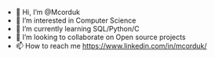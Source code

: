 - 👋 Hi, I’m @Mcorduk
- 👀 I’m interested in Computer Science
- 🌱 I’m currently learning SQL/Python/C
- 💞️ I’m looking to collaborate on Open source projects
- 📫 How to reach me https://www.linkedin.com/in/mcorduk/
  

